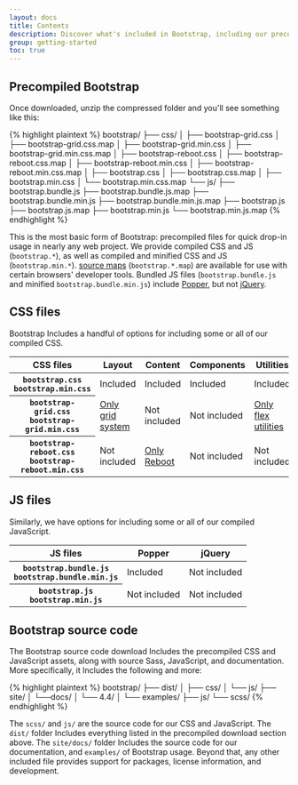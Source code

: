 ```yaml
---
layout: docs
title: Contents
description: Discover what's included in Bootstrap, including our precompiled and source code flavors. Remember, Bootstrap's JavaScript plugins require jQuery.
group: getting-started
toc: true
---
```


## Precompiled Bootstrap

Once downloaded, unzip the compressed folder and you'll see something like this:

<!-- NOTE: This info is intentionally duplicated in the README. Copy any changes made here over to the README too, but be sure to keep in mind to add the `dist` folder. -->

{% highlight plaintext %}
bootstrap/
├── css/
│   ├── bootstrap-grid.css
│   ├── bootstrap-grid.css.map
│   ├── bootstrap-grid.min.css
│   ├── bootstrap-grid.min.css.map
│   ├── bootstrap-reboot.css
│   ├── bootstrap-reboot.css.map
│   ├── bootstrap-reboot.min.css
│   ├── bootstrap-reboot.min.css.map
│   ├── bootstrap.css
│   ├── bootstrap.css.map
│   ├── bootstrap.min.css
│   └── bootstrap.min.css.map
└── js/
    ├── bootstrap.bundle.js
    ├── bootstrap.bundle.js.map
    ├── bootstrap.bundle.min.js
    ├── bootstrap.bundle.min.js.map
    ├── bootstrap.js
    ├── bootstrap.js.map
    ├── bootstrap.min.js
    └── bootstrap.min.js.map
{% endhighlight %}

This is the most basic form of Bootstrap: precompiled files for quick drop-in usage in nearly any web project. We provide compiled CSS and JS (`bootstrap.*`), as well as compiled and minified CSS and JS (`bootstrap.min.*`). [source maps](https://developers.google.com/web/tools/chrome-devtools/javascript/source-maps) (`bootstrap.*.map`) are available for use with certain browsers' developer tools. Bundled JS files (`bootstrap.bundle.js` and minified `bootstrap.bundle.min.js`) include [Popper](https://popper.js.org/), but not [jQuery](https://jquery.com/).

## CSS files

Bootstrap Includes a handful of options for including some or all of our compiled CSS.

<table class="table table-bordered">
  <thead>
    <tr>
      <th scope="col">CSS files</th>
      <th scope="col">Layout</th>
      <th scope="col">Content</th>
      <th scope="col">Components</th>
      <th scope="col">Utilities</th>
    </tr>
  </thead>
  <tbody>
    <tr>
      <th scope="row">
        <div><code class="font-weight-normal text-nowrap">bootstrap.css</code></div>
        <div><code class="font-weight-normal text-nowrap">bootstrap.min.css</code></div>
      </th>
      <td class="text-success">Included</td>
      <td class="text-success">Included</td>
      <td class="text-success">Included</td>
      <td class="text-success">Included</td>
    </tr>
    <tr>
      <th scope="row">
        <div><code class="font-weight-normal text-nowrap">bootstrap-grid.css</code></div>
        <div><code class="font-weight-normal text-nowrap">bootstrap-grid.min.css</code></div>
      </th>
      <td><a class="text-warning" href="{{ site.baseurl }}/docs/{{ site.docs_version }}/layout/grid/">Only grid system</a></td>
      <td class="bg-light text-muted">Not included</td>
      <td class="bg-light text-muted">Not included</td>
      <td><a class="text-warning" href="{{ site.baseurl }}/docs/{{ site.docs_version }}/utilities/flex/">Only flex utilities</a></td>
    </tr>
    <tr>
      <th scope="row">
        <div><code class="font-weight-normal text-nowrap">bootstrap-reboot.css</code></div>
        <div><code class="font-weight-normal text-nowrap">bootstrap-reboot.min.css</code></div>
      </th>
      <td class="bg-light text-muted">Not included</td>
      <td><a class="text-warning" href="{{ site.baseurl }}/docs/{{ site.docs_version }}/content/reboot/">Only Reboot</a></td>
      <td class="bg-light text-muted">Not included</td>
      <td class="bg-light text-muted">Not included</td>
    </tr>
  </tbody>
</table>

## JS files

Similarly, we have options for including some or all of our compiled JavaScript.

<table class="table table-bordered">
  <thead>
    <tr>
      <th scope="col">JS files</th>
      <th scope="col">Popper</th>
      <th scope="col">jQuery</th>
    </tr>
  </thead>
  <tbody>
    <tr>
      <th scope="row">
        <div><code class="font-weight-normal text-nowrap">bootstrap.bundle.js</code></div>
        <div><code class="font-weight-normal text-nowrap">bootstrap.bundle.min.js</code></div>
      </th>
      <td class="text-success">Included</td>
      <td class="bg-light text-muted">Not included</td>
    </tr>
    <tr>
      <th scope="row">
        <div><code class="font-weight-normal text-nowrap">bootstrap.js</code></div>
        <div><code class="font-weight-normal text-nowrap">bootstrap.min.js</code></div>
      </th>
      <td class="bg-light text-muted">Not included</td>
      <td class="bg-light text-muted">Not included</td>
    </tr>
  </tbody>
</table>

## Bootstrap source code

The Bootstrap source code download Includes the precompiled CSS and JavaScript assets, along with source Sass, JavaScript, and documentation. More specifically, it Includes the following and more:

{% highlight plaintext %}
bootstrap/
├── dist/
│   ├── css/
│   └── js/
├── site/
│   └──docs/
│      └── 4.4/
│          └── examples/
├── js/
└── scss/
{% endhighlight %}

The `scss/` and `js/` are the source code for our CSS and JavaScript. The `dist/` folder Includes everything listed in the precompiled download section above. The `site/docs/` folder Includes the source code for our documentation, and `examples/` of Bootstrap usage. Beyond that, any other included file provides support for packages, license information, and development.
